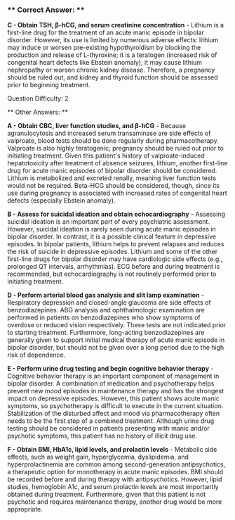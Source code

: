 ### ** Correct Answer: **

**C - Obtain TSH, β-hCG, and serum creatinine concentration** - Lithium is a first-line drug for the treatment of an acute manic episode in bipolar disorder. However, its use is limited by numerous adverse effects: lithium may induce or worsen pre-existing hypothyroidism by blocking the production and release of L-thyroxine; it is a teratogen (increased risk of congenital heart defects like Ebstein anomaly); it may cause lithium nephropathy or worsen chronic kidney disease. Therefore, a pregnancy should be ruled out, and kidney and thyroid function should be assessed prior to beginning treatment.

Question Difficulty: 2

** Other Answers: **

**A - Obtain CBC, liver function studies, and β-hCG** - Because agranulocytosis and increased serum transaminase are side effects of valproate, blood tests should be done regularly during pharmacotherapy. Valproate is also highly teratogenic; pregnancy should be ruled out prior to initiating treatment. Given this patient's history of valproate-induced hepatotoxicity after treatment of absence seizures, lithium, another first-line drug for acute manic episodes of bipolar disorder should be considered. Lithium is metabolized and excreted renally, meaning liver function tests would not be required. Beta-HCG should be considered, though, since its use during pregnancy is associated with increased rates of congenital heart defects (especially Ebstein anomaly).

**B - Assess for suicidal ideation and obtain echocardiography** - Assessing suicidal ideation is an important part of every psychiatric assessment. However, suicidal ideation is rarely seen during acute manic episodes in bipolar disorder. In contrast, it is a possible clinical feature in depressive episodes. In bipolar patients, lithium helps to prevent relapses and reduces the risk of suicide in depressive episodes. Lithium and some of the other first-line drugs for bipolar disorder may have cardiologic side effects (e.g., prolonged QT intervals, arrhythmias). ECG before and during treatment is recommended, but echocardiography is not routinely performed prior to initiating treatment.

**D - Perform arterial blood gas analysis and slit lamp examination** - Respiratory depression and closed-angle glaucoma are side effects of benzodiazepines. ABG analysis and ophthalmologic examination are performed in patients on benzodiazepines who show symptoms of overdose or reduced vision respectively. These tests are not indicated prior to starting treatment. Furthermore, long-acting benzodiazepines are generally given to support initial medical therapy of acute manic episode in bipolar disorder, but should not be given over a long period due to the high risk of dependence.

**E - Perform urine drug testing and begin cognitive behavior therapy** - Cognitive behavior therapy is an important component of management in bipolar disorder. A combination of medication and psychotherapy helps prevent new mood episodes in maintenance therapy and has the strongest impact on depressive episodes. However, this patient shows acute manic symptoms, so psychotherapy is difficult to execute in the current situation. Stabilization of the disturbed affect and mood via pharmacotherapy often needs to be the first step of a combined treatment. Although urine drug testing should be considered in patients presenting with manic and/or psychotic symptoms, this patient has no history of illicit drug use.

**F - Obtain BMI, HbA1c, lipid levels, and prolactin levels** - Metabolic side effects, such as weight gain, hyperglycemia, dyslipidemia, and hyperprolactinemia are common among second-generation antipsychotics, a therapeutic option for monotherapy in acute manic episodes. BMI should be recorded before and during therapy with antipsychotics. However, lipid studies, hemoglobin A1c, and serum prolactin levels are most importantly obtained during treatment. Furthermore, given that this patient is not psychotic and requires maintenance therapy, another drug would be more appropriate.

